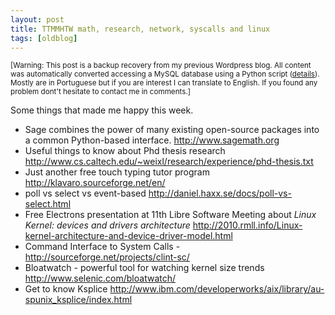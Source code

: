 ```yaml
---
layout: post
title: TTMMHTW math, research, network, syscalls and linux
tags: [oldblog]
---
```


<small>[Warning: This post is a backup recovery from my previous Wordpress blog. All content was automatically converted accessing a MySQL database using a Python script (<a href="http://maluta.github.io/blog/convert-wordpress-to-jekyll/">details</a>). Mostly are in Portuguese but if you are interest I can translate to English. If you found any problem dont't hesitate to contact me in comments.]</small>



Some things that made me happy this week.
<ul>
	<li>Sage combines the power of many existing open-source packages into a common Python-based interface. <a href="http://www.sagemath.org" target="_blank">http://www.sagemath.org</a></li>
	<li>Useful things to know about Phd thesis research <a href="http://www.cs.caltech.edu/~weixl/research/experience/phd-thesis.txt" target="_blank">http://www.cs.caltech.edu/~weixl/research/experience/phd-thesis.txt</a></li>
	<li>Just another free touch typing tutor program <a href="http://klavaro.sourceforge.net/en/" target="_blank">http://klavaro.sourceforge.net/en/</a></li>
	<li>poll vs select vs event-based <a href="http://daniel.haxx.se/docs/poll-vs-select.html" target="_blank">http://daniel.haxx.se/docs/poll-vs-select.html</a></li>
	<li>Free Electrons presentation at 11th Libre Software Meeting about <em>Linux Kernel: devices and drivers architecture</em> <a href="http://2010.rmll.info/Linux-kernel-architecture-and-device-driver-model.html" target="_blank">http://2010.rmll.info/Linux-kernel-architecture-and-device-driver-model.html
</a></li>
	<li>Command Interface to System Calls - <a href="http://sourceforge.net/projects/clint-sc/" target="_blank">http://sourceforge.net/projects/clint-sc/</a></li>
	<li><strong> </strong>Bloatwatch - powerful tool for watching kernel size trends <a href="http://www.selenic.com/bloatwatch" target="_blank">http://www.selenic.com/bloatwatch/</a></li>
	<li>Get to know Ksplice <a href="http://www.ibm.com/developerworks/aix/library/au-spunix_ksplice/index.html" target="_blank">http://www.ibm.com/developerworks/aix/library/au-spunix_ksplice/index.html</a></li>
</ul>
<h4><a rel="nofollow" href="http://sourceforge.net/projects/clint-sc/">
</a></h4>